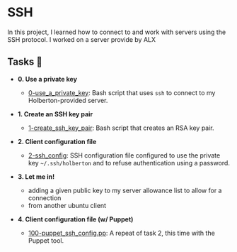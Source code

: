 # SSH

In this project, I learned how to connect to and work
with servers using the SSH protocol. I worked on a server
provide by ALX

## Tasks :page_with_curl:

* **0. Use a private key**
  * [0-use_a_private_key](./0-use_a_private_key): Bash script that uses `ssh` to connect to my
Holberton-provided server.

* **1. Create an SSH key pair**
  * [1-create_ssh_key_pair](./1-create_ssh_key_pair): Bash script that creates an RSA key pair.

* **2. Client configuration file**
  * [2-ssh_config](./2-ssh_config): SSH configuration file configured to use the private key
`~/.ssh/holberton` and to refuse authentication using a password.

* **3. Let me in!**
  * adding a given public key to my server allowance list to allow for a connection
  * from another ubuntu client

* **4. Client configuration file (w/ Puppet)**
  * [100-puppet_ssh_config.pp](./100-puppet_ssh_config.pp): A repeat of task 2, this time with the Puppet tool.
